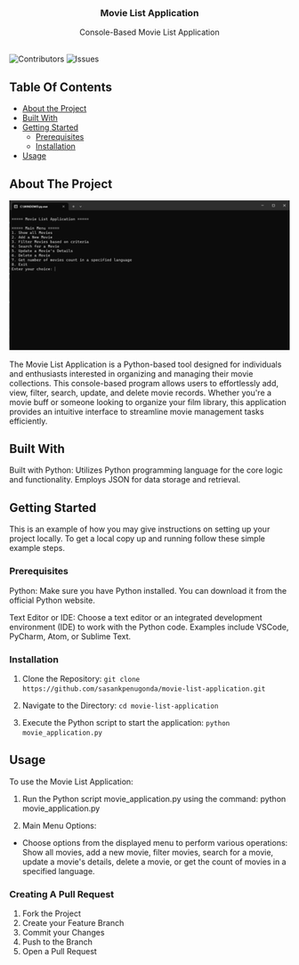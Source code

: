 <br/>
<p align="center">
  <h3 align="center">Movie List Application</h3>

  <p align="center">
    Console-Based Movie List Application
    <br/>
    <br/>
  </p>
</p>

![Contributors](https://img.shields.io/github/contributors/sasankpenugonda/Movie-List-Application?color=dark-green) ![Issues](https://img.shields.io/github/issues/sasankpenugonda/Movie-List-Application) 

## Table Of Contents

* [About the Project](#about-the-project)
* [Built With](#built-with)
* [Getting Started](#getting-started)
  * [Prerequisites](#prerequisites)
  * [Installation](#installation)
* [Usage](#usage)

## About The Project

![Screen Shot](images/mainmenu.png)

The Movie List Application is a Python-based tool designed for individuals and enthusiasts interested in organizing and managing their movie collections. This console-based program allows users to effortlessly add, view, filter, search, update, and delete movie records. Whether you're a movie buff or someone looking to organize your film library, this application provides an intuitive interface to streamline movie management tasks efficiently.

## Built With

Built with Python: Utilizes Python programming language for the core logic and functionality. Employs JSON for data storage and retrieval.

## Getting Started

This is an example of how you may give instructions on setting up your project locally.
To get a local copy up and running follow these simple example steps.

### Prerequisites

Python: Make sure you have Python installed. You can download it from the official Python website.

Text Editor or IDE: Choose a text editor or an integrated development environment (IDE) to work with the Python code. Examples include VSCode, PyCharm, Atom, or Sublime Text.

### Installation

1. Clone the Repository:
```git clone https://github.com/sasankpenugonda/movie-list-application.git```

3. Navigate to the Directory:
```cd movie-list-application```

4. Execute the Python script to start the application:
```python movie_application.py```

## Usage

To use the Movie List Application:

1. Run the Python script movie_application.py using the command:
python movie_application.py

2. Main Menu Options:
* Choose options from the displayed menu to perform various operations: Show all movies, add a new movie, filter movies, search for a movie, update a movie's details, delete a movie, or get the count of movies in a specified language.


### Creating A Pull Request

1. Fork the Project
2. Create your Feature Branch
3. Commit your Changes
4. Push to the Branch
5. Open a Pull Request
